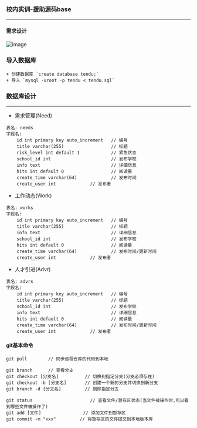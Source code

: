 ### 校内实训-援助源码base
____
#### 需求设计
![image](https://user-images.githubusercontent.com/19285429/58611014-3a112c80-82e0-11e9-9cca-6e1cc671542b.png)

### 导入数据库
    + 创建数据库 `create database tendu;`
    + 导入 `mysql -uroot -p tendu < tendu.sql`
    
### 数据库设计
___

* 需求管理(Need)
```
表名: needs
字段名:
    id int primary key auto_increment   // 编号
    title varchar(255)                  // 标题
    risk_level int default 1            // 紧急状态
    school_id int                       // 发布学校
    info text                           // 详细信息
    hits int default 0                  // 阅读量
    create_time varchar(64)             // 发布时间
    create_user int             // 发布者
```
* 工作动态(Work)
```
表名: works
字段名:
    id int primary key auto_increment   // 编号
    title varchar(255)                  // 标题
    info text                           // 详细信息
    school_id int                       // 发布学校
    hits int default 0                  // 阅读量
    create_time varchar(64)             // 发布时间/更新时间
    create_user int             // 发布者
```

* 人才引进(Advr)
```
表名: advrs
字段名:
    id int primary key auto_increment   // 编号
    title varchar(255)                  // 标题
    school_id int                       // 发布学校
    info text                           // 详细信息
    hits int default 0                  // 阅读量
    create_time varchar(64)             // 发布时间/更新时间
    create_user int             // 发布者
```

#### git基本命令
```
git pull        // 同步远程仓库的代码到本地

git branch      // 查看分支
git checkout [分支名]          // 切换到指定分支(分支必须存在)
git checkout -b [分支名]       // 创建一个新的分支并切换到新分支
git branch -d [分支名]         // 删除指定分支

git status                      // 查看文件/暂存区状态(当文件被操作时,可以看到哪些文件被操作了)
git add [文件]                // 添加文件到暂存区
git commit -m "xxx"         // 将暂存区的文件提交到本地版本库
```
